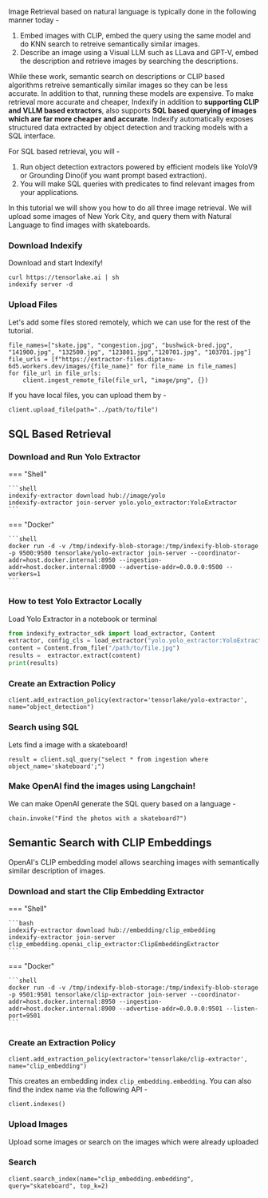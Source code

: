 Image Retrieval based on natural language is typically done in the following manner today -

1. Embed images with CLIP, embed the query using the same model and do KNN search to retreive semantically similar images.
2. Describe an image using a Visual LLM such as LLava and GPT-V, embed the description and retrieve images by searching the descriptions.

While these work, semantic search on descriptions or CLIP based algorithms retreive semantically similar images so they can be less accurate. In addition to that, running these models are expensive. To make retrieval more accurate and cheaper, Indexify in addition to **supporting CLIP and VLLM based extractors**, also supports **SQL based querying of images which are far more cheaper and accurate**. Indexify automatically exposes structured data extracted by object detection and tracking models with a SQL interface.

For SQL based retrieval, you will -

1. Run object detection extractors powered by efficient models like YoloV9 or Grounding Dino(if you want prompt based extraction).
2. You will make SQL queries with predicates to find relevant images from your applications.

In this tutorial we will show you how to do all three image retrieval. We will upload some images of New York City, and query them with Natural Language to find images with skateboards.

### Download Indexify
Download and start Indexify!
```
curl https://tensorlake.ai | sh
indexify server -d 
```

### Upload Files
Let's add some files stored remotely, which we can use for the rest of the tutorial.
```
file_names=["skate.jpg", "congestion.jpg", "bushwick-bred.jpg", "141900.jpg", "132500.jpg", "123801.jpg","120701.jpg", "103701.jpg"]
file_urls = [f"https://extractor-files.diptanu-6d5.workers.dev/images/{file_name}" for file_name in file_names]
for file_url in file_urls:
    client.ingest_remote_file(file_url, "image/png", {})
```
If you have local files, you can upload them by -
```
client.upload_file(path="../path/to/file")
```

## SQL Based Retrieval 
### Download and Run Yolo Extractor
=== "Shell"

    ```shell
    indexify-extractor download hub://image/yolo
    indexify-extractor join-server yolo.yolo_extractor:YoloExtractor
    ```

=== "Docker"

    ```shell
    docker run -d -v /tmp/indexify-blob-storage:/tmp/indexify-blob-storage -p 9500:9500 tensorlake/yolo-extractor join-server --coordinator-addr=host.docker.internal:8950 --ingestion-addr=host.docker.internal:8900 --advertise-addr=0.0.0.0:9500 --workers=1
    ```

### How to test Yolo Extractor Locally
Load Yolo Extractor in a notebook or terminal
```python
from indexify_extractor_sdk import load_extractor, Content
extractor, config_cls = load_extractor("yolo.yolo_extractor:YoloExtractor")
content = Content.from_file("/path/to/file.jpg")
results =  extractor.extract(content)
print(results)
```

### Create an Extraction Policy
```
client.add_extraction_policy(extractor='tensorlake/yolo-extractor', name="object_detection")
```

### Search using SQL
Lets find a image with a skateboard! 
```
result = client.sql_query("select * from ingestion where object_name='skateboard';")
```

### Make OpenAI find the images using Langchain! 
We can make OpenAI generate the SQL query based on a language -
```
chain.invoke("Find the photos with a skateboard?")
```
## Semantic Search with CLIP Embeddings
OpenAI's CLIP embedding model allows searching images with semantically similar description of images. 

### Download and start the Clip Embedding Extractor

=== "Shell"

    ```bash
    indexify-extractor download hub://embedding/clip_embedding
    indexify-extractor join-server clip_embedding.openai_clip_extractor:ClipEmbeddingExtractor
    ```
=== "Docker"

    ```shell
    docker run -d -v /tmp/indexify-blob-storage:/tmp/indexify-blob-storage -p 9501:9501 tensorlake/clip-extractor join-server --coordinator-addr=host.docker.internal:8950 --ingestion-addr=host.docker.internal:8900 --advertise-addr=0.0.0.0:9501 --listen-port=9501
    ```


### Create an Extraction Policy 
```
client.add_extraction_policy(extractor='tensorlake/clip-extractor', name="clip_embedding")
```
This creates an embedding index `clip_embedding.embedding`. You can also find the index name via the following API - 

```
client.indexes()
```

### Upload Images
Upload some images or search on the images which were already uploaded

### Search
```
client.search_index(name="clip_embedding.embedding", query="skateboard", top_k=2)
```
